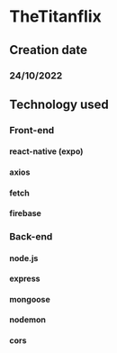 # TheTitanflix

## Creation date
### 24/10/2022

## Technology used
### Front-end
#### react-native (expo)
#### axios
#### fetch
#### firebase
### Back-end
#### node.js
#### express
#### mongoose
#### nodemon
#### cors